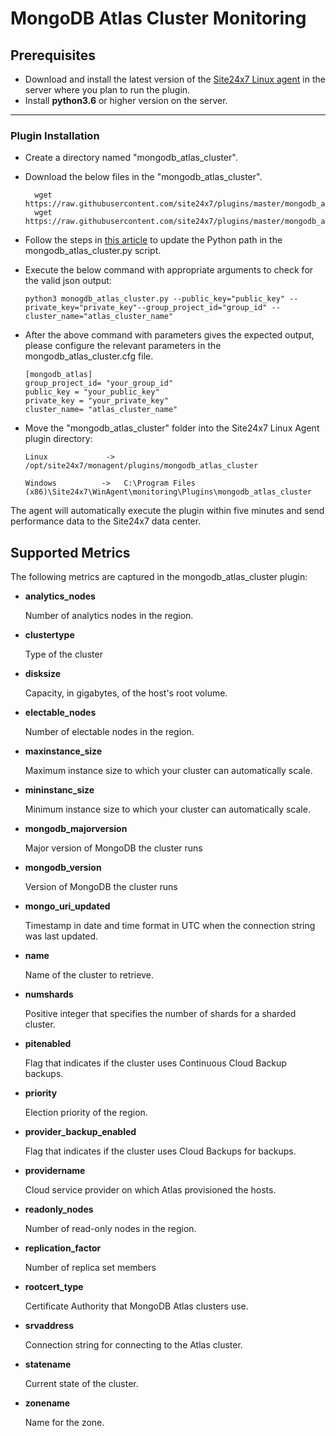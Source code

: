 # MongoDB Atlas Cluster Monitoring


                                                                                              
## Prerequisites

- Download and install the latest version of the [Site24x7 Linux agent](https://www.site24x7.com/app/client#/admin/inventory/add-monitor) in the server where you plan to run the plugin. 
- Install **python3.6** or higher version on the server.

---

### Plugin Installation  

- Create a directory named "mongodb_atlas_cluster".
	
- Download the below files in the "mongodb_atlas_cluster".

		wget https://raw.githubusercontent.com/site24x7/plugins/master/mongodb_atlas_cluster/mongodb_atlas_cluster.py
		wget https://raw.githubusercontent.com/site24x7/plugins/master/mongodb_atlas_cluster/mongodb_atlas_cluster.cfg

- Follow the steps in [this article](https://support.site24x7.com/portal/en/kb/articles/updating-python-path-in-a-plugin-script-for-linux-servers) to update the Python path in the mongodb_atlas_cluster.py script.

- Execute the below command with appropriate arguments to check for the valid json output:
	```
    python3 monogdb_atlas_cluster.py --public_key="public_key" --private_key="private_key"--group_project_id="group_id" --cluster_name="atlas_cluster_name"
    ```
- After the above command with parameters gives the expected output, please configure the relevant parameters in the mongodb_atlas_cluster.cfg file.

	```
	[mongodb_atlas]
	group_project_id= "your_group_id"
	public_key = "your_public_key"
	private_key = "your_private_key"
	cluster_name= "atlas_cluster_name"
	```	
- Move the "mongodb_atlas_cluster" folder into the Site24x7 Linux Agent plugin directory: 
	```
	Linux             ->   /opt/site24x7/monagent/plugins/mongodb_atlas_cluster
	```
	```
	Windows          ->   C:\Program Files (x86)\Site24x7\WinAgent\monitoring\Plugins\mongodb_atlas_cluster
	```

The agent will automatically execute the plugin within five minutes and send performance data to the Site24x7 data center.





## Supported Metrics
The following metrics are captured in the mongodb_atlas_cluster plugin:

- **analytics_nodes**

    Number of analytics nodes in the region.
- **clustertype**  

    Type of the cluster

- **disksize**                 
    
    Capacity, in gigabytes, of the host's root volume. 

- **electable_nodes**          

    Number of electable nodes in the region.

- **maxinstance_size**         

    Maximum instance size to which your cluster can automatically scale.

- **mininstanc_size**          

    Minimum instance size to which your cluster can automatically scale.
- **mongodb_majorversion**     

    Major version of MongoDB the cluster runs

- **mongodb_version**          

    Version of MongoDB the cluster runs

- **mongo_uri_updated**        

    Timestamp in date and time format in UTC when the connection string was last updated. 

- **name**                     
    
    Name of the cluster to retrieve.

- **numshards**                

    Positive integer that specifies the number of shards for a sharded cluster.


- **pitenabled**           

    Flag that indicates if the cluster uses Continuous Cloud Backup backups.

- **priority**                 
    
    Election priority of the region. 
- **provider_backup_enabled**  

    Flag that indicates if the cluster uses Cloud Backups for backups.

- **providername**             

    Cloud service provider on which Atlas provisioned the hosts.

- **readonly_nodes**           
    
    Number of read-only nodes in the region.
- **replication_factor**       

    Number of replica set members
- **rootcert_type**            

    Certificate Authority that MongoDB Atlas clusters use.
- **srvaddress**               
    
    Connection string for connecting to the Atlas cluster. 
- **statename**                
    
    Current state of the cluster. 
- **zonename**                 

    Name for the zone.
